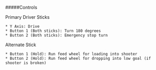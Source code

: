 #####Controls

Primary Driver Sticks

	* Y Axis: Drive
	* Button 1 (Both sticks): Turn 180 degrees
	* Button 2 (Both sticks): Emergency stop turn

Alternate Stick

	* Button 1 (Hold): Run feed wheel for loading into shooter
	* Button 2 (Hold): Run feed wheel for dropping into low goal (if shooter is broken)